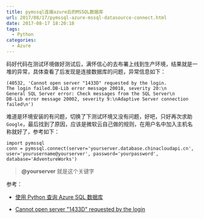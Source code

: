 ```yaml
---
title: pymssql连接azure云的MSSQL数据库
url: 2017/08/17/pymssql-azure-mssql-datasource-connect.html
date: 2017-08-17 18:20:18
tags:
  - Python
categories:
  - Azure
---
```


码好代码在测试环境做好测试后，满怀信心的去布署上线到生产环境，结果就是一堆的异常，具体查看了后发现是连接数据库的问题，异常信息如下：

```
(40532, 'Cannot open server "1433D" requested by the login.  
The login failed.DB-Lib error message 20018, severity 20:\n
General SQL Server error: Check messages from the SQL Server\n
DB-Lib error message 20002, severity 9:\nAdaptive Server connection failed\n')
````

<!--more-->

难道是环境安装的有问题，切换了下测试环境又没有问题，好吧，只好再次求助`Google`，最后找到了原因，应该是微软云自己做的规则，在用户名中加入主机名称就好了，参考如下：

```
import pymssql
conn = pymssql.connect(server='yourserver.database.chinacloudapi.cn', user='yourusername@yourserver', password='yourpassword', database='AdventureWorks')
```

> **@yourserver** 就是这个关键字

参考：
- [使用 Python 查询 Azure SQL 数据库](https://docs.microsoft.com/zh-cn/azure/sql-database/sql-database-connect-query-python)

- [Cannot open server "1433D" requested by the login](https://github.com/pymssql/pymssql/issues/330)